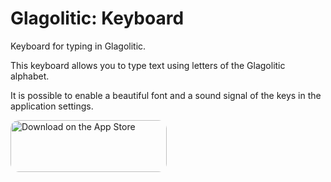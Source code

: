 # Glagolitic: Keyboard
Keyboard for typing in Glagolitic.

This keyboard allows you to type text using letters of the Glagolitic alphabet.

It is possible to enable a beautiful font and a sound signal of the keys in the application settings.

<a href="https://apps.apple.com/us/app/glagolitic-keyboard/id6444811224?itsct=apps_box_badge&amp;itscg=30200" style="display: inline-block; overflow: hidden; border-radius: 13px; width: 250px; height: 83px;"><img src="https://tools.applemediaservices.com/api/badges/download-on-the-app-store/white/en-us?size=250x83&amp;releaseDate=1670025600&h=86a68b33c9f3107e778b46968043eb2e" alt="Download on the App Store" style="border-radius: 13px; width: 250px; height: 83px;"></a>

